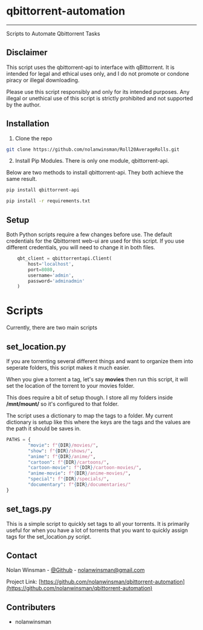 # qbittorrent-automation
---
 Scripts to Automate Qbittorrent Tasks

## Disclaimer

This script uses the qbittorrent-api to interface with qBittorrent. It is intended for legal and ethical uses only, and I do not promote or condone piracy or illegal downloading.

Please use this script responsibly and only for its intended purposes. Any illegal or unethical use of this script is strictly prohibited and not supported by the author.

## Installation

1. Clone the repo

```sh
git clone https://github.com/nolanwinsman/Roll20AverageRolls.git
```

2. Install Pip Modules.
There is only one module, qbittorrent-api. 

Below are two methods to install qbittorrent-api. They both achieve the same result.

```sh
pip install qbittorrent-api

pip install -r requirements.txt
```

## Setup

Both Python scripts require a few changes before use. The default credentials for the Qbittorrent web-ui are used for this script. If you use different credentials, you will need to change it in both files.

```py
    qbt_client = qbittorrentapi.Client(
        host='localhost',
        port=8080,
        username='admin',
        password='adminadmin'
    )
```

# Scripts

Currently, there are two main scripts

## set_location.py

If you are torrenting several different things and want to organize them into seperate folders, this script makes it much easier.

When you give a torrent a tag, let's say **movies** then run this script, it will set the location of the torrent to your movies folder.

This does require a bit of setup though. I store all my folders inside **/mnt/mount/** so it's configured to that folder.

The script uses a dictionary to map the tags to a folder. My current dictionary is setup like this where the keys are the tags and the values are the path it should be saves in.

```py
PATHS = {
        "movie": f"{DIR}/movies/",
        "show": f"{DIR}/shows/",
        "anime": f"{DIR}/anime/",
        "cartoon": f"{DIR}/cartoons/",
        "cartoon-movie": f"{DIR}/cartoon-movies/",
        "anime-movie": f"{DIR}/anime-movies/",
        "special": f"{DIR}/specials/",
        "documentary": f"{DIR}/documentaries/"
}
```

## set_tags.py

This is a simple script to quickly set tags to all your torrents. It is primarily useful for when you have a lot of torrents that you want to quickly assign tags for the set_location.py script.

## Contact

Nolan Winsman - [@Github](https://github.com/nolanwinsman) - nolanwinsman@gmail.com

Project Link: [https://github.com/nolanwinsman/qbittorrent-automation](https://github.com/nolanwinsman/qbittorrent-automation)

## Contributers

- nolanwinsman
